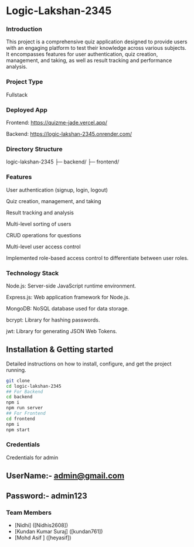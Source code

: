# Logic-Lakshan-2345

### Introduction
This project is a comprehensive quiz application designed to provide users with an engaging platform to test their knowledge across various subjects. It encompasses features for user authentication, quiz creation, management, and taking, as well as result tracking and performance analysis.

### Project Type
Fullstack

### Deployed App
Frontend: https://quizme-jade.vercel.app/

Backend: https://logic-lakshan-2345.onrender.com/

### Directory Structure
logic-lakshan-2345 ├─ backend/ ├─ frontend/

### Features

User authentication (signup, login, logout)

Quiz creation, management, and taking

Result tracking and analysis

Multi-level sorting of users

CRUD operations for questions 

Multi-level user access control

Implemented role-based access control to differentiate between user roles.

### Technology Stack
Node.js: Server-side JavaScript runtime environment.

Express.js: Web application framework for Node.js.

MongoDB: NoSQL database used for data storage.

bcrypt: Library for hashing passwords.

jwt: Library for generating JSON Web Tokens.

## Installation & Getting started
Detailed instructions on how to install, configure, and get the project running.

```bash
git clone 
cd logic-lakshan-2345
## For Backend
cd backend
npm i
npm run server
## For Frontend
cd frontend
npm i
npm start
```

### Credentials
 Credentials for admin
## UserName:- admin@gmail.com
## Password:- admin123

### Team Members
- [Nidhi] ([Nidhis2608])
- [Kundan Kumar Suraj] ([kundan761])
- [Mohd Asif ] ([heyasif])
